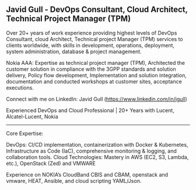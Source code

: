 
Javid Gull  - DevOps Consultant, Cloud Architect, Technical Project Manager (TPM) 
-

Over 20+ years of work experience providing highest levels of  DevOps Consultant, cloud Architect, Technical project Manager (TPM)  services to clients worldwide, with skills in development, operations, deployment, system administration, database & project management.

Nokia AAA: Expertise as technical project manager (TPM), Architected the customer solution in compliance with the 3GPP standards and solution delivery, Policy flow development,  Implementation and solution integration, documentation and conducted workshops at customer sites, acceptance executions.

Connect with me on LinkedIn: Javid Gull (https://www.linkedin.com/in/jgull)

Experienced DevOps and Cloud Professional | 20+ Years with Lucent, Alcatel-Lucent, Nokia 


--------------------------------------------------------------
Core Expertise:

DevOps: CI/CD implementation, containerization with Docker & Kubernetes, Infrastructure as Code (IaC), comprehensive monitoring & logging, and collaboration tools.
Cloud Technologies: Mastery in AWS (EC2, S3, Lambda, etc.), OpenStack (Zed) and VMWARE 

Experience on NOKIA’s CloudBand CBIS and CBAM, openstack and vmware, HEAT, Ansible, and cloud scripting YAML/Json. 
